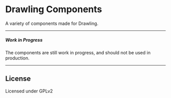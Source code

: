 # Drawling Components

A variety of components made for Drawling.
 
----

##### Work in Progress
The components are still work in progress, and should not be used in production.

----

## License

Licensed under GPLv2